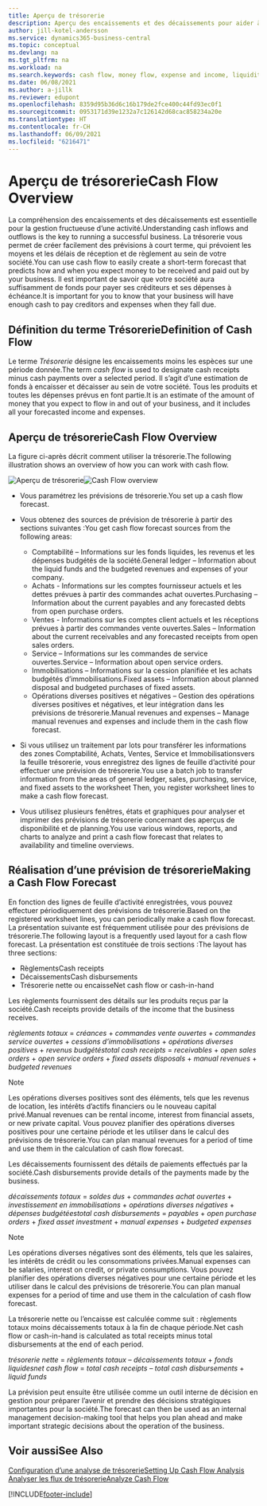 ```yaml
---
title: Aperçu de trésorerie
description: Aperçu des encaissements et des décaissements pour aider à prévoir les montants à recevoir et à payer.
author: jill-kotel-andersson
ms.service: dynamics365-business-central
ms.topic: conceptual
ms.devlang: na
ms.tgt_pltfrm: na
ms.workload: na
ms.search.keywords: cash flow, money flow, expense and income, liquidity, cash receipts minus cash payments
ms.date: 06/08/2021
ms.author: a-jillk
ms.reviewer: edupont
ms.openlocfilehash: 8359d95b36d6c16b179de2fce400c44fd93ec0f1
ms.sourcegitcommit: 0953171d39e1232a7c126142d68cac858234a20e
ms.translationtype: HT
ms.contentlocale: fr-CH
ms.lasthandoff: 06/09/2021
ms.locfileid: "6216471"
---
```

# <a name="cash-flow-overview"></a><span data-ttu-id="c179c-103">Aperçu de trésorerie</span><span class="sxs-lookup"><span data-stu-id="c179c-103">Cash Flow Overview</span></span>

<span data-ttu-id="c179c-104">La compréhension des encaissements et des décaissements est essentielle pour la gestion fructueuse d’une activité.</span><span class="sxs-lookup"><span data-stu-id="c179c-104">Understanding cash inflows and outflows is the key to running a successful business.</span></span> <span data-ttu-id="c179c-105">La trésorerie vous permet de créer facilement des prévisions à court terme, qui prévoient les moyens et les délais de réception et de règlement au sein de votre société.</span><span class="sxs-lookup"><span data-stu-id="c179c-105">You can use cash flow to easily create a short-term forecast that predicts how and when you expect money to be received and paid out by your business.</span></span> <span data-ttu-id="c179c-106">Il est important de savoir que votre société aura suffisamment de fonds pour payer ses créditeurs et ses dépenses à échéance.</span><span class="sxs-lookup"><span data-stu-id="c179c-106">It is important for you to know that your business will have enough cash to pay creditors and expenses when they fall due.</span></span>

## <a name="definition-of-cash-flow"></a><span data-ttu-id="c179c-107">Définition du terme Trésorerie</span><span class="sxs-lookup"><span data-stu-id="c179c-107">Definition of Cash Flow</span></span>

<span data-ttu-id="c179c-108">Le terme *Trésorerie* désigne les encaissements moins les espèces sur une période donnée.</span><span class="sxs-lookup"><span data-stu-id="c179c-108">The term *cash flow* is used to designate cash receipts minus cash payments over a selected period.</span></span> <span data-ttu-id="c179c-109">Il s’agit d’une estimation de fonds à encaisser et décaisser au sein de votre société. Tous les produits et toutes les dépenses prévus en font partie.</span><span class="sxs-lookup"><span data-stu-id="c179c-109">It is an estimate of the amount of money that you expect to flow in and out of your business, and it includes all your forecasted income and expenses.</span></span>

## <a name="cash-flow-overview"></a><span data-ttu-id="c179c-110">Aperçu de trésorerie</span><span class="sxs-lookup"><span data-stu-id="c179c-110">Cash Flow Overview</span></span>

<span data-ttu-id="c179c-111">La figure ci-après décrit comment utiliser la trésorerie.</span><span class="sxs-lookup"><span data-stu-id="c179c-111">The following illustration shows an overview of how you can work with cash flow.</span></span>

<span data-ttu-id="c179c-112">![Aperçu de trésorerie](media/finance_cash_flow_overview.png "Aperçu de trésorerie")</span><span class="sxs-lookup"><span data-stu-id="c179c-112">![Cash Flow overview](media/finance_cash_flow_overview.png "Cash Flow overview")</span></span>

- <span data-ttu-id="c179c-113">Vous paramétrez les prévisions de trésorerie.</span><span class="sxs-lookup"><span data-stu-id="c179c-113">You set up a cash flow forecast.</span></span>  

- <span data-ttu-id="c179c-114">Vous obtenez des sources de prévision de trésorerie à partir des sections suivantes :</span><span class="sxs-lookup"><span data-stu-id="c179c-114">You get cash flow forecast sources from the following areas:</span></span>  

  - <span data-ttu-id="c179c-115">Comptabilité – Informations sur les fonds liquides, les revenus et les dépenses budgétés de la société.</span><span class="sxs-lookup"><span data-stu-id="c179c-115">General ledger – Information about the liquid funds and the budgeted revenues and expenses of your company.</span></span>  
  - <span data-ttu-id="c179c-116">Achats - Informations sur les comptes fournisseur actuels et les dettes prévues à partir des commandes achat ouvertes.</span><span class="sxs-lookup"><span data-stu-id="c179c-116">Purchasing – Information about the current payables and any forecasted debts from open purchase orders.</span></span>  
  - <span data-ttu-id="c179c-117">Ventes - Informations sur les comptes client actuels et les réceptions prévues à partir des commandes vente ouvertes.</span><span class="sxs-lookup"><span data-stu-id="c179c-117">Sales – Information about the current receivables and any forecasted receipts from open sales orders.</span></span>  
  - <span data-ttu-id="c179c-118">Service – Informations sur les commandes de service ouvertes.</span><span class="sxs-lookup"><span data-stu-id="c179c-118">Service – Information about open service orders.</span></span>  
  - <span data-ttu-id="c179c-119">Immobilisations – Informations sur la cession planifiée et les achats budgétés d’immobilisations.</span><span class="sxs-lookup"><span data-stu-id="c179c-119">Fixed assets – Information about planned disposal and budgeted purchases of fixed assets.</span></span>  
  - <span data-ttu-id="c179c-120">Opérations diverses positives et négatives – Gestion des opérations diverses positives et négatives, et leur intégration dans les prévisions de trésorerie.</span><span class="sxs-lookup"><span data-stu-id="c179c-120">Manual revenues and expenses – Manage manual revenues and expenses and include them in the cash flow forecast.</span></span>  
- <span data-ttu-id="c179c-121">Si vous utilisez un traitement par lots pour transférer les informations des zones Comptabilité, Achats, Ventes, Service et Immobilisationsvers la feuille trésorerie, vous enregistrez des lignes de feuille d’activité pour effectuer une prévision de trésorerie.</span><span class="sxs-lookup"><span data-stu-id="c179c-121">You use a batch job to transfer information from the areas of general ledger, sales, purchasing, service, and fixed assets to the worksheet Then, you register worksheet lines to make a cash flow forecast.</span></span>  
- <span data-ttu-id="c179c-122">Vous utilisez plusieurs fenêtres, états et graphiques pour analyser et imprimer des prévisions de trésorerie concernant des aperçus de disponibilité et de planning.</span><span class="sxs-lookup"><span data-stu-id="c179c-122">You use various windows, reports, and charts to analyze and print a cash flow forecast that relates to availability and timeline overviews.</span></span>  

## <a name="making-a-cash-flow-forecast"></a><span data-ttu-id="c179c-123">Réalisation d’une prévision de trésorerie</span><span class="sxs-lookup"><span data-stu-id="c179c-123">Making a Cash Flow Forecast</span></span>

<span data-ttu-id="c179c-124">En fonction des lignes de feuille d’activité enregistrées, vous pouvez effectuer périodiquement des prévisions de trésorerie.</span><span class="sxs-lookup"><span data-stu-id="c179c-124">Based on the registered worksheet lines, you can periodically make a cash flow forecast.</span></span> <span data-ttu-id="c179c-125">La présentation suivante est fréquemment utilisée pour des prévisions de trésorerie.</span><span class="sxs-lookup"><span data-stu-id="c179c-125">The following layout is a frequently used layout for a cash flow forecast.</span></span> <span data-ttu-id="c179c-126">La présentation est constituée de trois sections :</span><span class="sxs-lookup"><span data-stu-id="c179c-126">The layout has three sections:</span></span>

  - <span data-ttu-id="c179c-127">Règlements</span><span class="sxs-lookup"><span data-stu-id="c179c-127">Cash receipts</span></span>  
  - <span data-ttu-id="c179c-128">Décaissements</span><span class="sxs-lookup"><span data-stu-id="c179c-128">Cash disbursements</span></span>  
  - <span data-ttu-id="c179c-129">Trésorerie nette ou encaisse</span><span class="sxs-lookup"><span data-stu-id="c179c-129">Net cash flow or cash-in-hand</span></span>  

<span data-ttu-id="c179c-130">Les règlements fournissent des détails sur les produits reçus par la société.</span><span class="sxs-lookup"><span data-stu-id="c179c-130">Cash receipts provide details of the income that the business receives.</span></span>

<span data-ttu-id="c179c-131">*règlements totaux* = *créances* + *commandes vente ouvertes* + *commandes service ouvertes* + *cessions d’immobilisations* + *opérations diverses positives* + *revenus budgétés*</span><span class="sxs-lookup"><span data-stu-id="c179c-131">*total cash receipts* = *receivables* + *open sales orders* + *open service orders* + *fixed assets disposals* + *manual revenues* + *budgeted revenues*</span></span>

> [!NOTE]
> <span data-ttu-id="c179c-132">Les opérations diverses positives sont des éléments, tels que les revenus de location, les intérêts d’actifs financiers ou le nouveau capital privé.</span><span class="sxs-lookup"><span data-stu-id="c179c-132">Manual revenues can be rental income, interest from financial assets, or new private capital.</span></span> <span data-ttu-id="c179c-133">Vous pouvez planifier des opérations diverses positives pour une certaine période et les utiliser dans le calcul des prévisions de trésorerie.</span><span class="sxs-lookup"><span data-stu-id="c179c-133">You can plan manual revenues for a period of time and use them in the calculation of cash flow forecast.</span></span>

<span data-ttu-id="c179c-134">Les décaissements fournissent des détails de paiements effectués par la société.</span><span class="sxs-lookup"><span data-stu-id="c179c-134">Cash disbursements provide details of the payments made by the business.</span></span>

<span data-ttu-id="c179c-135">*décaissements totaux* = *soldes dus* + *commandes achat ouvertes* + *investissement en immobilisations* + *opérations diverses négatives* + *dépenses budgétées*</span><span class="sxs-lookup"><span data-stu-id="c179c-135">*total cash disbursements* = *payables* + *open purchase orders* + *fixed asset investment* + *manual expenses* + *budgeted expenses*</span></span>

> [!NOTE]
> <span data-ttu-id="c179c-136">Les opérations diverses négatives sont des éléments, tels que les salaires, les intérêts de crédit ou les consommations privées.</span><span class="sxs-lookup"><span data-stu-id="c179c-136">Manual expenses can be salaries, interest on credit, or private consumptions.</span></span> <span data-ttu-id="c179c-137">Vous pouvez planifier des opérations diverses négatives pour une certaine période et les utiliser dans le calcul des prévisions de trésorerie.</span><span class="sxs-lookup"><span data-stu-id="c179c-137">You can plan manual expenses for a period of time and use them in the calculation of cash flow forecast.</span></span>

<span data-ttu-id="c179c-138">La trésorerie nette ou l’encaisse est calculée comme suit : règlements totaux moins décaissements totaux à la fin de chaque période.</span><span class="sxs-lookup"><span data-stu-id="c179c-138">Net cash flow or cash-in-hand is calculated as total receipts minus total disbursements at the end of each period.</span></span>

<span data-ttu-id="c179c-139">*trésorerie nette* = *règlements totaux* – *décaissements totaux* + *fonds liquides*</span><span class="sxs-lookup"><span data-stu-id="c179c-139">*net cash flow* = *total cash receipts* – *total cash disbursements* + *liquid funds*</span></span>

<span data-ttu-id="c179c-140">La prévision peut ensuite être utilisée comme un outil interne de décision en gestion pour préparer l’avenir et prendre des décisions stratégiques importantes pour la société.</span><span class="sxs-lookup"><span data-stu-id="c179c-140">The forecast can then be used as an internal management decision-making tool that helps you plan ahead and make important strategic decisions about the operation of the business.</span></span>

## <a name="see-also"></a><span data-ttu-id="c179c-141">Voir aussi</span><span class="sxs-lookup"><span data-stu-id="c179c-141">See Also</span></span>
[<span data-ttu-id="c179c-142">Configuration d’une analyse de trésorerie</span><span class="sxs-lookup"><span data-stu-id="c179c-142">Setting Up Cash Flow Analysis</span></span>](finance-setup-cash-flow-analyses.md)  
[<span data-ttu-id="c179c-143">Analyser les flux de trésorerie</span><span class="sxs-lookup"><span data-stu-id="c179c-143">Analyze Cash Flow</span></span>](finance-analyze-cash-flow.md)

[!INCLUDE[footer-include](includes/footer-banner.md)]
